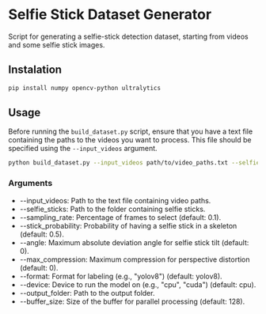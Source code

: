 # Selfie Stick Dataset Generator
Script for generating a selfie-stick detection dataset, starting from videos and some selfie stick images.

## Instalation
```bash
pip install numpy opencv-python ultralytics
```

## Usage
Before running the `build_dataset.py` script, ensure that you have a text file containing the paths to the videos you want to process. This file should be specified using the `--input_videos` argument.

```bash
python build_dataset.py --input_videos path/to/video_paths.txt --selfie_sticks path/to/selfie_sticks --sampling_rate 0.1 --stick_probability 0.5 --angle 0 --max_compression 0 --format yolov8 --device cpu --output_folder path/to/output --buffer_size 128
```

### Arguments
- --input_videos: Path to the text file containing video paths.
- --selfie_sticks: Path to the folder containing selfie sticks.
- --sampling_rate: Percentage of frames to select (default: 0.1).
- --stick_probability: Probability of having a selfie stick in a skeleton (default: 0.5).
- --angle: Maximum absolute deviation angle for selfie stick tilt (default: 0).
- --max_compression: Maximum compression for perspective distortion (default: 0).
- --format: Format for labeling (e.g., "yolov8") (default: yolov8).
- --device: Device to run the model on (e.g., "cpu", "cuda") (default: cpu).
- --output_folder: Path to the output folder.
- --buffer_size: Size of the buffer for parallel processing (default: 128).
